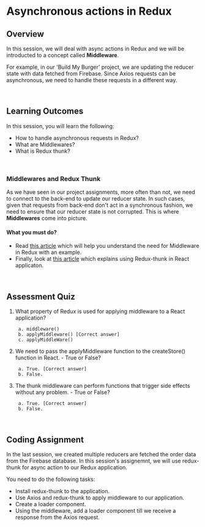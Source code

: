 # **Asynchronous actions in Redux**

## Overview

In this session, we will deal with async actions in Redux and we will be introducted to a concept called **Middleware**.

For example, in our 'Build My Burger' project,  we are updating the reducer state with data fetched from Firebase. Since Axios requests can be asynchronous, we need to handle these requests in a different way.


<br />

## Learning Outcomes

In this session, you will learn the following:

- How to handle asynchronous requests in Redux?
- What are Middlewares?
- What is Redux thunk?

<br />

### Middlewares and Redux Thunk

As we have seen in our project assignments, more often than not, we need to connect to the back-end to update our reducer state. In such cases, given that requests from back-end don't act in a synchronous fashion, we need to ensure that our reducer state is not corrupted. This is where **Middlewares** come into picture.

#### What you must do?

- Read [this article](https://www.codementor.io/vkarpov/beginner-s-guide-to-redux-middleware-du107uyud) which will help you understand the need for Middleware in Redux with an example. 
- Finally, look at [this article](https://alligator.io/redux/redux-thunk/) which explains using Redux-thunk in React applicaton.

<br />

## Assessment Quiz

1. What property of Redux is used for applying middleware to a React application?

        a. middleware()
        b. applyMiddleware() [Correct answer]
        c. applyMiddleWare()


2. We need to pass the applyMiddleware function to the createStore() function in React. - True or False?

        a. True. [Correct answer]
        b. False.


3. The thunk middleware can perform functions that trigger side effects without any problem. - True or False?

        a. True. [Correct answer]
        b. False.

<br />

## Coding Assignment

In the last session, we created multiple reducers are fetched the order data from the Firebase database.
In this session's assignemnt, we will use redux-thunk for async action to our Redux application.

You need to do the following tasks:

- Install redux-thunk to the application.
- Use Axios and redux-thunk to apply middleware to our application.
- Create a loader component.
- Using the middleware, add a loader component till we receive a response from the Axios request.

